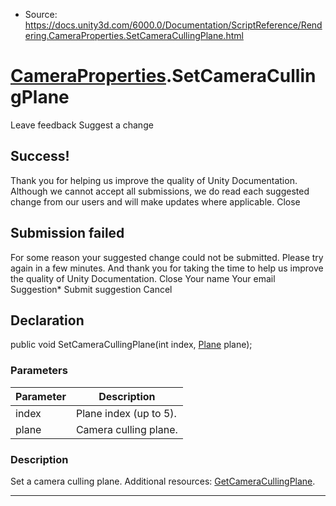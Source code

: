 * Source: https://docs.unity3d.com/6000.0/Documentation/ScriptReference/Rendering.CameraProperties.SetCameraCullingPlane.html

#  [CameraProperties](https://docs.unity3d.com/6000.0/Documentation/ScriptReference/Rendering.CameraProperties.html).SetCameraCullingPlane
Leave feedback
Suggest a change
## Success!
Thank you for helping us improve the quality of Unity Documentation. Although we cannot accept all submissions, we do read each suggested change from our users and will make updates where applicable.
Close
## Submission failed
For some reason your suggested change could not be submitted. Please <a>try again</a> in a few minutes. And thank you for taking the time to help us improve the quality of Unity Documentation.
Close
Your name Your email Suggestion* Submit suggestion
Cancel
## Declaration
public void SetCameraCullingPlane(int index, [Plane](https://docs.unity3d.com/6000.0/Documentation/ScriptReference/Plane.html) plane); 
### Parameters
Parameter | Description  
---|---  
index | Plane index (up to 5).  
plane | Camera culling plane.  
### Description
Set a camera culling plane.
Additional resources: [GetCameraCullingPlane](https://docs.unity3d.com/6000.0/Documentation/ScriptReference/Rendering.CameraProperties.GetCameraCullingPlane.html).
* * *
